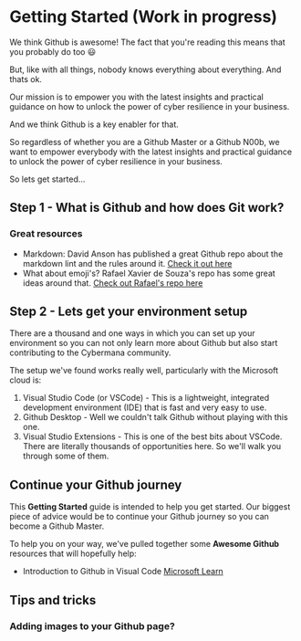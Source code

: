 # Getting Started (Work in progress)

We think Github is awesome! The fact that you're reading this means that you probably do too :smiley:

But, like with all things, nobody knows everything about everything. And thats ok.

Our mission is to empower you with the latest insights and practical guidance on how to unlock the power of cyber resilience in your business.

And we think Github is a key enabler for that.

So regardless of whether you are a Github Master or a Github N00b, we want to empower everybody with the latest insights and practical guidance to unlock the power of cyber resilience in your business.

So lets get started...

## Step 1 - What is Github and how does Git work?

### Great resources

- Markdown: David Anson has published a great Github repo about the markdown lint and the rules around it. [Check it out here](https://github.com/DavidAnson/markdownlint/blob/v0.23.1/doc/Rules.md#md041)
- What about emoji's? Rafael Xavier de Souza's repo has some great ideas around that. [Check out Rafael's repo here](https://gist.github.com/rxaviers/7360908)

## Step 2 - Lets get your environment setup

There are a thousand and one ways in which you can set up your environment so you can not only learn more about Github but also start contributing to the Cybermana community.

The setup we've found works really well, particularly with the Microsoft cloud is:

1. Visual Studio Code (or VSCode) - This is a lightweight, integrated development environment (IDE) that is fast and very easy to use.
2. Github Desktop - Well we couldn't talk Github without playing with this one.
3. Visual Studio Extensions - This is one of the best bits about VSCode. There are literally thousands of opportunities here. So we'll walk you through some of them.

## Continue your Github journey

This **Getting Started** guide is intended to help you get started. Our biggest piece of advice would be to continue your Github journey so you can become a Github Master.

To help you on your way, we've pulled together some **Awesome Github** resources that will hopefully help:

- Introduction to Github in Visual Code [Microsoft Learn](https://docs.microsoft.com/en-us/learn/modules/introduction-to-github-visual-studio-code/)

## Tips and tricks

### Adding images to your Github page?
